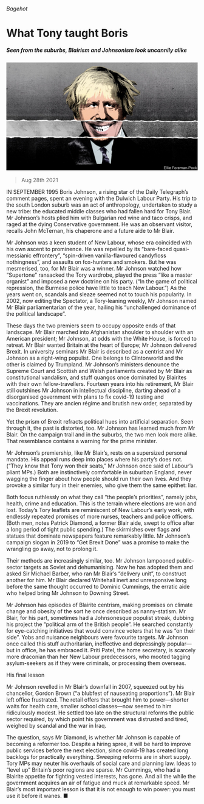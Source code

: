 ###### Bagehot

# What Tony taught Boris 

##### Seen from the suburbs, Blairism and Johnsonism look uncannily alike 

![image](images/20210828_BRD000_0.jpg) 

> Aug 28th 2021 

IN SEPTEMBER 1995 Boris Johnson, a rising star of the Daily Telegraph’s comment pages, spent an evening with the Dulwich Labour Party. His trip to the south London suburb was an act of anthropology, undertaken to study a new tribe: the educated middle classes who had fallen hard for Tony Blair. Mr Johnson’s hosts plied him with Bulgarian red wine and taco crisps, and raged at the dying Conservative government. He was an observant visitor, recalls John McTernan, his chaperone and a future aide to Mr Blair.

Mr Johnson was a keen student of New Labour, whose era coincided with his own ascent to prominence. He was repelled by its “bare-faced quasi-messianic effrontery”, “spin-driven vanilla-flavoured candyfloss nothingness”, and assaults on fox-hunters and smokers. But he was mesmerised, too, for Mr Blair was a winner. Mr Johnson watched how “Supertone” ransacked the Tory wardrobe, played the press “like a master organist” and imposed a new doctrine on his party. (“In the game of political repression, the Burmese police have little to teach New Labour.”) As the years went on, scandals and sleaze seemed not to touch his popularity. In 2002, now editing the Spectator, a Tory-leaning weekly, Mr Johnson named Mr Blair parliamentarian of the year, hailing his “unchallenged dominance of the political landscape”.


These days the two premiers seem to occupy opposite ends of that landscape. Mr Blair marched into Afghanistan shoulder to shoulder with an American president; Mr Johnson, at odds with the White House, is forced to retreat. Mr Blair wanted Britain at the heart of Europe; Mr Johnson delivered Brexit. In university seminars Mr Blair is described as a centrist and Mr Johnson as a right-wing populist. One belongs to Clintonworld and the other is claimed by Trumpland. Mr Johnson’s ministers denounce the Supreme Court and Scottish and Welsh parliaments created by Mr Blair as constitutional vandalism, and stuff quangos once dominated by Blairites with their own fellow-travellers. Fourteen years into his retirement, Mr Blair still outshines Mr Johnson in intellectual discipline, darting ahead of a disorganised government with plans to fix covid-19 testing and vaccinations. They are ancien régime and brutish new order, separated by the Brexit revolution.

Yet the prism of Brexit refracts political hues into artificial separation. Seen through it, the past is distorted, too. Mr Johnson has learned much from Mr Blair. On the campaign trail and in the suburbs, the two men look more alike. That resemblance contains a warning for the prime minister.

Mr Johnson’s premiership, like Mr Blair’s, rests on a supersized personal mandate. His appeal runs deep into places where his party’s does not. (“They know that Tony won their seats,” Mr Johnson once said of Labour’s pliant MPs.) Both are instinctively comfortable in suburban England, never wagging the finger about how people should run their own lives. And they provoke a similar fury in their enemies, who give them the same epithet: liar.

Both focus ruthlessly on what they call “the people’s priorities”, namely jobs, health, crime and education. This is the terrain where elections are won and lost. Today’s Tory leaflets are reminiscent of New Labour’s early work, with endlessly repeated promises of more nurses, teachers and police officers. (Both men, notes Patrick Diamond, a former Blair aide, swept to office after a long period of tight public spending.) The skirmishes over flags and statues that dominate newspapers feature remarkably little. Mr Johnson’s campaign slogan in 2019 to “Get Brexit Done” was a promise to make the wrangling go away, not to prolong it.

Their methods are increasingly similar, too. Mr Johnson lampooned public-sector targets as Soviet and dehumanising. Now he has adopted them and asked Sir Michael Barber, who ran Mr Blair’s “delivery unit”, to construct another for him. Mr Blair declared Whitehall inert and unresponsive long before the same thought occurred to Dominic Cummings, the erratic aide who helped bring Mr Johnson to Downing Street.

Mr Johnson has episodes of Blairite centrism, making promises on climate change and obesity of the sort he once described as nanny-statism. Mr Blair, for his part, sometimes had a Johnsonesque populist streak, dubbing his project the “political arm of the British people”. He searched constantly for eye-catching initiatives that would convince voters that he was “on their side”. Yobs and nuisance neighbours were favourite targets. Mr Johnson once called this stuff authoritarian, ineffective and depressingly popular—but in office, he has embraced it. Priti Patel, the home secretary, is scarcely more draconian than her New Labour predecessors, who mooted tagging asylum-seekers as if they were criminals, or processing them overseas.

His final lesson

Mr Johnson revelled in Mr Blair’s downfall in 2007, squeezed out by his chancellor, Gordon Brown (“a blubfest of nauseating proportions”). Mr Blair left office frustrated. The retail offers that brought him to power—shorter waits for health care, smaller school classes—now seemed to him ridiculously modest. He settled too late on the structural reforms the public sector required, by which point his government was distrusted and tired, weighed by scandal and the war in Iraq.

The question, says Mr Diamond, is whether Mr Johnson is capable of becoming a reformer too. Despite a hiring spree, it will be hard to improve public services before the next election, since covid-19 has created long backlogs for practically everything. Sweeping reforms are in short supply. Tory MPs may neuter his overhauls of social care and planning law. Ideas to “level up” Britain’s poor regions are sparse. Mr Cummings, who had a Blairite appetite for fighting vested interests, has gone. And all the while the government acquires an air of fatigue and muck at remarkable speed. Mr Blair’s most important lesson is that it is not enough to win power: you must use it before it wanes. ■

